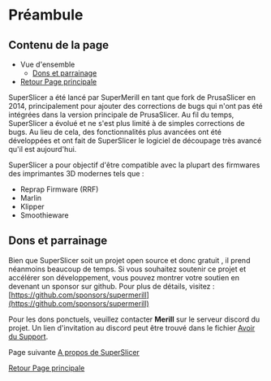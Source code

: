 # Préambule

## Contenu de la page

* Vue d'ensemble
	* [Dons et parrainage](#dons-et-parrainage) 
* [Retour Page principale](../superslicer.md)

SuperSlicer a été lancé par SuperMerill en tant que fork de PrusaSlicer en 2014, principalement pour ajouter des corrections de bugs qui n'ont pas été intégrées dans la version principale de PrusaSlicer.
Au fil du temps, SuperSlicer a évolué et ne s'est plus limité à de simples corrections de bugs. Au lieu de cela, des fonctionnalités plus avancées ont été développées et ont fait de SuperSlicer le logiciel de découpage très avancé qu'il est aujourd'hui.

SuperSlicer a pour objectif d'être compatible avec la plupart des firmwares des imprimantes 3D modernes tels que : 

* Reprap Firmware (RRF)
* Marlin
* Klipper
* Smoothieware

## Dons et parrainage

Bien que SuperSlicer soit un projet open source et donc gratuit , il prend néanmoins beaucoup de temps. Si vous souhaitez soutenir ce projet et accélérer son développement, vous pouvez montrer votre soutien en devenant un sponsor sur github.
Pour plus de détails, visitez : [https://github.com/sponsors/supermerill](https://github.com/sponsors/supermerill) 

Pour les dons ponctuels, veuillez contacter **Merill** sur le serveur discord du projet. Un lien d'invitation au discord peut être trouvé dans le fichier [Avoir du Support](getting-support.md).


Page suivante  [A propos de SuperSlicer](about_superslicer/about_superslicer.md)

[Retour Page principale](superslicer.md)
